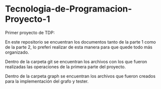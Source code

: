 # Tecnologia-de-Programacion-Proyecto-1
Primer proyecto de TDP:

En este repositorio se encuentran los documentos tanto de la parte 1 como de la parte 2, lo preferí realizar de esta manera para que quede todo más organizado.

Dentro de la carpeta git se encuentran los archivos con los que fueron realizadas las operaciones de la primera parte del proyecto.

Dentro de la carpeta graph se encuentran los archivos que fueron creados para la implementación del grafo y tester.
